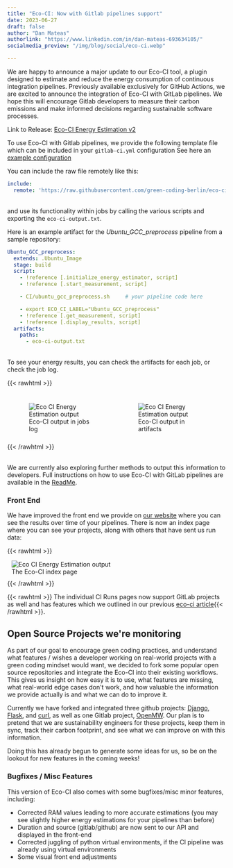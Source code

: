 ```yaml
---
title: "Eco-CI: Now with Gitlab pipelines support"
date: 2023-06-27
draft: false
author: "Dan Mateas"
authorlink: "https://www.linkedin.com/in/dan-mateas-693634105/"
socialmedia_preview: "/img/blog/social/eco-ci.webp"

---
```


We are happy to announce a major update to our Eco-CI tool, a plugin designed to estimate and reduce the energy consumption of continuous integration pipelines. Previously available exclusively for GitHub Actions, we are excited to announce the integration of Eco-CI with GitLab pipelines. We hope this will encourage Gitlab developers to measure their carbon emissions and make informed decisions regarding sustainable software processes.

Link to Release: [Eco-CI Energy Estimation v2](https://github.com/green-coding-berlin/eco-ci-energy-estimation/releases/tag/v2)

To use Eco-CI with Gitlab pipelines, we provide the following template file which can be included in your `gitlab-ci.yml` configuration
See here an [example configuration](https://github.com/green-coding-berlin/eco-ci-energy-estimation/blob/main/eco-ci-gitlab.yml)

You can include the raw file remotely like this:

```yaml
include:
  remote: 'https://raw.githubusercontent.com/green-coding-berlin/eco-ci-energy-estimation/main/eco-ci-gitlab.yml'
```
\
and use its functionality within jobs by calling the various scripts and exporting the `eco-ci-output.txt`.

Here is an example artifact for the *Ubuntu_GCC_preprocess* pipeline from a sample repository:

```yaml
Ubuntu_GCC_preprocess:
  extends: .Ubuntu_Image
  stage: build
  script:
    - !reference [.initialize_energy_estimator, script]
    - !reference [.start_measurement, script]

    - CI/ubuntu_gcc_preprocess.sh     # your pipeline code here

    - export ECO_CI_LABEL="Ubuntu_GCC_preprocess"
    - !reference [.get_measurement, script]
    - !reference [.display_results, script]
  artifacts:
    paths:
      - eco-ci-output.txt
```
\
To see your energy results, you can check the artifacts for each job, or check the job log.

{{< rawhtml >}}
<div style="display: flex; flex-wrap: wrap; justify-content: center;">

<div style="flex: 1; margin: 10px;">
<figure>
    <img class="ui large image" src="/img/blog/eco_ci_gitlab_release_2.webp" alt="Eco CI Energy Estimation output" loading="lazy">
    <figcaption>Eco-CI output in jobs log</figcaption>
</figure>
</div>

<div style="flex: 1; margin: 10px;">
<figure>
    <img class="ui large image" src="/img/blog/eco_ci_gitlab_release_3.webp" alt="Eco CI Energy Estimation output" loading="lazy">
    <figcaption>Eco-CI output in artifacts</figcaption>
</figure>
</div>

</div>
{{< /rawhtml >}}

\
We are currently also exploring further methods to output this information to developers. Full instructions on how to use Eco-CI with GitLab pipelines are available in the [ReadMe](https://github.com/green-coding-berlin/eco-ci-energy-estimation/blob/main/README.md#gitlab).

### Front End

We have improved the front end we provide on [our website](https://metrics.green-coding.io/ci-index.html) where you can see the results over time of your pipelines. There is now an index page where you can see your projects, along with others that have sent us run data:

{{< rawhtml >}}
<figure style="float: center;  margin: 10px;">
    <img class="ui huge image" src="/img/blog/eco_ci_gitlab_release_1.webp" alt="Eco CI Energy Estimation output" loading="lazy">
    <figcaption>The Eco-CI index page</figcaption>
</figure>
{{< /rawhtml >}}

{{< rawhtml >}} The individual CI Runs pages now support GitLab projects as well and has features which we outlined in our previous <a href="/blog/gmt_v015_released/">eco-ci article</a>{{< /rawhtml >}}.

## Open Source Projects we're monitoring
As part of our goal to encourage green coding practices, and understand what features / wishes a developer working on real-world projects with a green coding mindset would want, we decided to fork some popular open source repositories and integrate the Eco-CI into their existing workflows. This gives us insight on how easy it is to use, what features are missing, what real-world edge cases don't work, and how valuable the information we provide actually is and what we can do to improve it.

Currently we have forked and integrated three github projects: [Django](https://github.com/green-coding-berlin/django), [Flask](https://github.com/green-coding-berlin/flask), and [curl](https://github.com/green-coding-berlin/curl), as well as one Gitlab project, [OpenMW](https://gitlab.com/green-coding-berlin/eco-ci/openmw). Our plan is to pretend that we are sustainability engineers for these projects, keep them in sync, track their carbon footprint, and see what we can improve on with this information.

Doing this has already begun to generate some ideas for us, so be on the lookout for new features in the coming weeks!

### Bugfixes / Misc Features
This version of Eco-CI also comes with some bugfixes/misc minor features, including:
- Corrected RAM values leading to more accurate estimations (you may see slightly higher energy estimations for your pipelines than before)
- Duration and source (gitlab/github) are now sent to our API and displayed in the front-end
- Corrected juggling of python virtual environments, if the CI pipeline was already using virtual environments
- Some visual front end adjustments